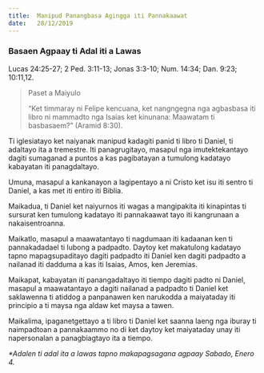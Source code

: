 ```yaml
---
title:  Manipud Panangbasa Agingga iti Pannakaawat
date:   28/12/2019
---
```


### Basaen Agpaay ti Adal iti a Lawas
Lucas 24:25-27; 2 Ped. 3:11-13; Jonas 3:3-10; Num. 14:34; Dan. 9:23; 10:11,12.

> <p>Paset a Maiyulo</p>
> “Ket timmaray ni Felipe kencuana, ket nangngegna nga agbasbasa iti libro ni mammadto nga Isaias ket kinunana: Maawatam ti basbasaem?” (Aramid 8:30).

Ti iglesiatayo ket naiyanak manipud kadagiti panid ti libro ti Daniel, ti adaltayo ita a tremestre. Iti panagrugitayo, masapul nga imutektekantayo dagiti sumaganad a puntos a kas pagibatayan a tumulong kadatayo kabayatan iti panagdaltayo.

Umuna, masapul a kankanayon a lagipentayo a ni Cristo ket isu iti sentro ti Daniel, a kas met iti entiro iti Biblia.

Maikadua, ti Daniel ket naiyurnos iti wagas a mangipakita iti kinapintas ti sursurat ken tumulong kadatayo iti pannakaawat tayo iti kangrunaan a nakaisentroanna.

Maikatlo, masapul a maawatantayo ti nagdumaan iti kadaanan ken ti pannakadadael ti lubong a padpadto. Daytoy ket makatulong kadatayo tapno mapagsupaditayo dagiti padpadto iti Daniel ken dagiti padpadto a nailanad iti dadduma a kas iti Isaias, Amos, ken Jeremias.

Maikapat, kabayatan iti panangadaltayo iti tiempo dagiti padto ni Daniel, masapul a maawatantayo a dagiti nailanad a padpadto ti Daniel ket saklawenna ti atiddog a panpanawen ken narukodda a maiyataday iti principio a ti maysa nga aldaw ket maysa a tawen.

Maikalima, ipaganetgettayo a ti libro ti Daniel ket saanna laeng nga iburay ti naimpadtoan a pannakaammo no di ket daytoy ket maiyataday unay iti napersonalan a panagbiagtayo ita a tiempo.

_*Adalen ti adal ita a lawas tapno makapagsagana agpaay Sabado, Enero 4._